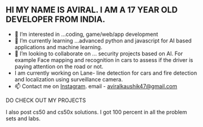 ## HI MY NAME IS AVIRAL. I AM A 17 YEAR OLD DEVELOPER FROM INDIA.

- 👀 I’m interested in ...coding, game/web/app development
- 🌱 I’m currently learning ...advanced python and javascript for AI based applications and machine learning.
- 💞️ I’m looking to collaborate on ... security projects based on AI. For example Face mapping and recognition in cars to assess if the driver is paying attention on the road or not.
- I am currently working on Lane- line detection for cars and fire detection and localization using surveillance camera.
- 📫 Contact me on [Instagram](https://www.instagram.com/_nycxc._/).
                    email - aviralkaushik47@gmail.com

DO CHECK OUT MY PROJECTS 

I also post cs50 and cs50x solutions. I got 100 percent in all the problem sets and labs.

<!---
aviralkaushik47/aviralkaushik47 is a ✨ special ✨ repository because its `README.md` (this file) appears on your GitHub profile.
You can click the Preview link to take a look at your changes.
--->

